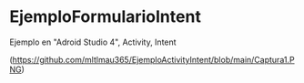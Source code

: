 # EjemploFormularioIntent
 
Ejemplo en "Adroid Studio 4", 
Activity, 
Intent

(https://github.com/mltlmau365/EjemploActivityIntent/blob/main/Captura1.PNG)
